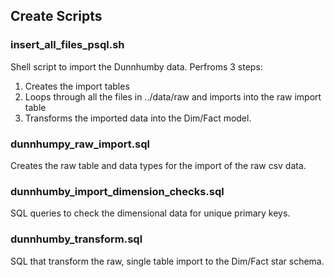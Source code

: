 ## Create Scripts

### insert_all_files_psql.sh
Shell script to import the Dunnhumby data. Perfroms 3 steps:
<ol>
<li>Creates the import tables</li>
<li>Loops through all the files in ../data/raw and imports into the raw import table</li>
<li>Transforms the imported data into the Dim/Fact model.</li>
</ol>

### dunnhumpy_raw_import.sql
Creates the raw table and data types for the import of the raw csv data.

### dunnhumby_import_dimension_checks.sql
SQL queries to check the dimensional data for unique primary keys.

### dunnhumby_transform.sql
SQL that transform the raw, single table import to the Dim/Fact star schema.

